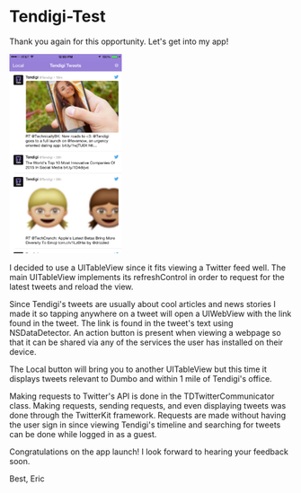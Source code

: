 # Tendigi-Test

Thank you again for this opportunity. Let's get into my app!

<img src="https://raw.githubusercontent.com/ericjkunz/Tendigi-Test/master/TDTestScreenshot.PNG?token=AG5RqqALQiNiGZ_suJwjtfQnYIsgpHzbks5U9fx7wA%3D%3D" width="200" />

I decided to use a UITableView since it fits viewing a Twitter feed well. The main UITableView implements its refreshControl in order to request for the latest tweets and reload the view. 

Since Tendigi's tweets are usually about cool articles and news stories I made it so tapping anywhere on a tweet will open a UIWebView with the link found in the tweet. The link is found in the tweet's text using NSDataDetector. An action button is present when viewing a webpage so that it can be shared via any of the services the user has installed on their device.

The Local button will bring you to another UITableView but this time it displays tweets relevant to Dumbo and within 1 mile of Tendigi's office.

Making requests to Twitter's API is done in the TDTwitterCommunicator class. Making requests, sending requests, and even displaying tweets was done through the TwitterKit framework. Requests are made without having the user sign in since viewing Tendigi's timeline and searching for tweets can be done while logged in as a guest.

Congratulations on the app launch! I look forward to hearing your feedback soon.

Best,
Eric
